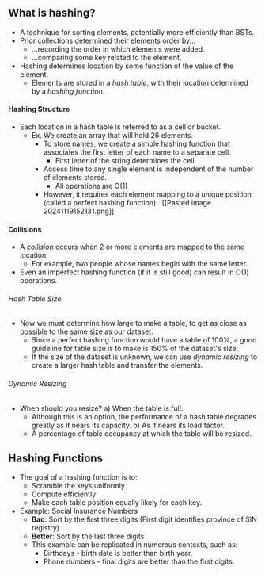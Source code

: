## What is hashing?
- A technique for sorting elements, potentially more efficiently than BSTs.
- Prior collections determined their elements order by...
	- ...recording the order in which elements were added.
	- ...comparing some key related to the element.
- Hashing determines location by some function of the value of the element.
	- Elements are stored in a *hash table*, with their location determined by a *hashing function*.
#### Hashing Structure
- Each location in a hash table is referred to as a cell or bucket.
	- Ex. We create an array that will hold 26 elements.
		- To store names, we create a simple hashing function that associates the first letter of each name to a separate cell.
			- First letter of the string determines the cell.
		- Access time to any single element is independent of the number of elements stored.
			- All operations are O(1)
		- However, it requires each element mapping to a unique position (called a perfect hashing function).
![[Pasted image 20241119152131.png]]

#### Collisions
- A *collision* occurs when 2 or more elements are mapped to the same location.
	- For example, two people whose names begin with the same letter.
- Even an imperfect hashing function (if it is still good) can result in O(1) operations.
###### Hash Table Size
- Now we must determine how large to make a table, to get as close as possible to the same size as our dataset.
	- Since a perfect hashing function would have a table of 100%, a good guideline for table size is to make is 150% of the dataset's size.
	- If the size of the dataset is unknown, we can use *dynamic resizing* to create a larger hash table and transfer the elements.
###### Dynamic Resizing
- When should you resize?
	a) When the table is full.
	- Although this is an option, the performance of a hash table degrades greatly as it nears its capacity.
	b) As it nears its load factor.
	- A percentage of table occupancy at which the table will be resized.
## Hashing Functions
- The goal of a hashing function is to:
	- Scramble the keys uniformly
	- Compute efficiently
	- Make each table position equally likely for each key.
- Example: Social Insurance Numbers
	- **Bad**: Sort by the first three digits (First digit identifies province of SIN registry)
	- **Better**: Sort by the last three digits
	- This example can be replicated in numerous contexts, such as:
		- Birthdays - birth date is better than birth year.
		- Phone numbers - final digits are better than the first digits.












